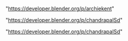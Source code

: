 "https://developer.blender.org/p/archiekent"

"https://developer.blender.org/p/chandrapalSd"

 
"https://developer.blender.org/p/chandrapalSd"


 
